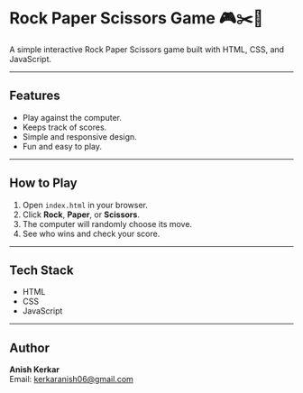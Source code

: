 # Rock Paper Scissors Game 🎮✂️📄

A simple interactive Rock Paper Scissors game built with HTML, CSS, and JavaScript.

---

## Features

- Play against the computer.
- Keeps track of scores.
- Simple and responsive design.
- Fun and easy to play.

---

## How to Play

1. Open `index.html` in your browser.
2. Click **Rock**, **Paper**, or **Scissors**.
3. The computer will randomly choose its move.
4. See who wins and check your score.

---

## Tech Stack

- HTML
- CSS
- JavaScript

---

## Author

**Anish Kerkar**  
Email: kerkaranish06@gmail.com
